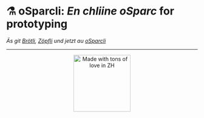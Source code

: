 # ⚗️ oSparcli: *En chliine oSparc* for prototyping


*Äs git [Brötli](https://github.com/google/brotli), [Zöpfli](https://github.com/google/zopfli) und jetzt au [oSparcli](https://github.com/pcrespov/osparcli)*


---
<p align="center">
<img src="https://forthebadge.com/images/badges/built-with-love.svg" width="150" alt="Made with tons of love in ZH">
</p>
